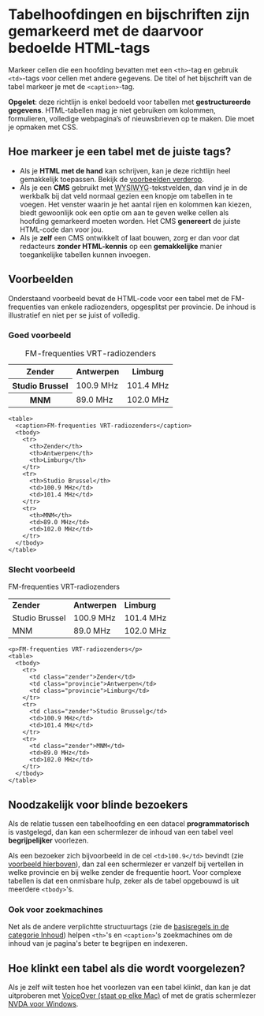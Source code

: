 # Tabelhoofdingen en bijschriften zijn gemarkeerd met de daarvoor bedoelde HTML-tags

Markeer cellen die een hoofding bevatten met een `<th>`-tag en gebruik `<td>`-tags voor cellen met andere gegevens. De titel of het bijschrift van de tabel markeer je met de `<caption>`-tag.

**Opgelet**: deze richtlijn is enkel bedoeld voor tabellen met **gestructureerde gegevens**. HTML-tabellen mag je niet gebruiken om kolommen, formulieren, volledige webpagina’s of nieuwsbrieven op te maken. Die moet je opmaken met CSS.

## Hoe markeer je een tabel met de juiste tags?

- Als je **HTML met de hand** kan schrijven, kan je deze richtlijn heel gemakkelijk toepassen. Bekijk de [voorbeelden verderop](#voorbeelden).
- Als je een **CMS** gebruikt met <abbr title="What You See Is What You Get" lang="en">WYSIWYG</abbr>-tekstvelden, dan vind je in de werkbalk bij dat veld normaal gezien een knopje om tabellen in te voegen. Het venster waarin je het aantal rijen en kolommen kan kiezen, biedt gewoonlijk ook een optie om aan te geven welke cellen als hoofding gemarkeerd moeten worden. Het CMS **genereert** de juiste HTML-code dan voor jou.
- Als je **zelf** een CMS ontwikkelt of laat bouwen, zorg er dan voor dat redacteurs **zonder HTML-kennis** op een **gemakkelijke** manier toegankelijke tabellen kunnen invoegen.

## Voorbeelden

Onderstaand voorbeeld bevat de HTML-code voor een tabel met de FM-frequenties van enkele radiozenders, opgesplitst per provincie. De inhoud is illustratief en niet per se juist of volledig.

### Goed voorbeeld

<table>
  <caption>FM-frequenties VRT-radiozenders</caption>
  <tbody>
	<tr>
	  <th>Zender</th>
	  <th>Antwerpen</th>
	  <th>Limburg</th>
	</tr>
	<tr>
	  <th>Studio Brussel</th>
	  <td>100.9 MHz</td>
	  <td>101.4 MHz</td>
	</tr>
	<tr>
	  <th>MNM</th>
	  <td>89.0 MHz</td>
	  <td>102.0 MHz</td>
	</tr>
  </tbody>
</table>

    <table>
      <caption>FM-frequenties VRT-radiozenders</caption>
      <tbody>
        <tr>
          <th>Zender</th>
          <th>Antwerpen</th>
          <th>Limburg</th>
        </tr>
        <tr>
          <th>Studio Brussel</th>
          <td>100.9 MHz</td>
          <td>101.4 MHz</td>
        </tr>
        <tr>
          <th>MNM</th>
          <td>89.0 MHz</td>
          <td>102.0 MHz</td>
        </tr>
      </tbody>
    </table>

### Slecht voorbeeld

<p>FM-frequenties VRT-radiozenders</p>
<table>
  <tbody>
	<tr>
	  <td class="zender"><strong>Zender</strong></td>
	  <td class="provincie"><strong>Antwerpen</strong></td>
	  <td class="provincie"><strong>Limburg</strong></td>
	</tr>
	<tr>
	  <td class="zender">Studio Brussel</td>
	  <td>100.9 MHz</td>
	  <td>101.4 MHz</td>
	</tr>
	<tr>
	  <td class="zender">MNM</td>
	  <td>89.0 MHz</td>
	  <td>102.0 MHz</td>
	</tr>
  </tbody>
</table>



    <p>FM-frequenties VRT-radiozenders</p>
    <table>
      <tbody>
        <tr>
          <td class="zender">Zender</td>
          <td class="provincie">Antwerpen</td>
          <td class="provincie">Limburg</td>
        </tr>
        <tr>
          <td class="zender">Studio Brusselg</td>
          <td>100.9 MHz</td>
          <td>101.4 MHz</td>
        </tr>
        <tr>
          <td class="zender">MNM</td>
          <td>89.0 MHz</td>
          <td>102.0 MHz</td>
        </tr>
      </tbody>
    </table>

## Noodzakelijk voor blinde bezoekers

Als de relatie tussen een tabelhoofding en een datacel **programmatorisch**  is vastgelegd, dan kan een schermlezer de inhoud van een tabel veel **begrijpelijker** voorlezen.

Als een bezoeker zich bijvoorbeeld in de cel `<td>100.9</td>` bevindt (zie [voorbeeld hierboven](#goed)), dan zal een schermlezer er vanzelf bij vertellen in welke provincie en bij welke zender de frequentie hoort. Voor complexe tabellen is dat een onmisbare hulp, zeker als de tabel opgebouwd is uit meerdere `<tbody>`'s.

### Ook voor zoekmachines

Net als de andere verplichtte structuurtags (zie de [basisregels in de categorie Inhoud](/inhoud/basis)) helpen `<th>`'s en `<caption>`'s zoekmachines om de inhoud van je pagina's beter te begrijpen en indexeren.

## Hoe klinkt een tabel als die wordt voorgelezen?

Als je zelf wilt testen hoe het voorlezen van een tabel klinkt, dan kan je dat uitproberen met [VoiceOver (staat op elke Mac)](http://www.apple.com/benl/voiceover/info/guide/) of met de gratis schermlezer [NVDA voor Windows](http://www.nvaccess.org).
